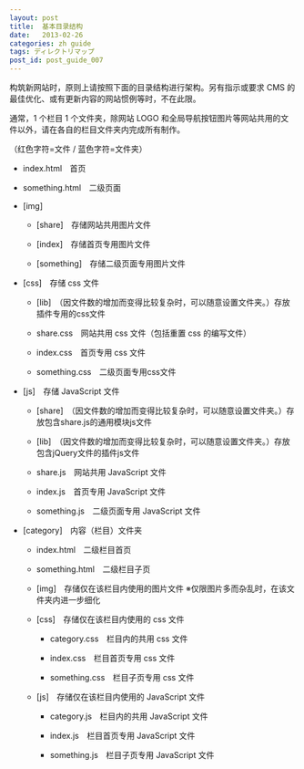```yaml
---
layout: post
title:  基本目录结构
date:   2013-02-26
categories: zh guide
tags: ディレクトリマップ
post_id: post_guide_007
---
```

构筑新网站时，原则上请按照下面的目录结构进行架构。另有指示或要求 CMS 的最佳优化、或有更新内容的网站惯例等时，不在此限。

通常，1 个栏目 1 个文件夹，除网站 LOGO 和全局导航按钮图片等网站共用的文件以外，请在各自的栏目文件夹内完成所有制作。

（红色字符=文件 / 蓝色字符=文件夹）

<div>
  <ul>
    <li>
      <p><span class="file">index.html</span>　首页</p>
    </li>
    <li>
      <p><span class="file">something.html</span>　二级页面</p>
    </li>
    <li>
      <p><span class="folder">[img]</span></p>
      <ul>
        <li>
          <p><span class="folder">[share]</span>　存储网站共用图片文件</p>
        </li>
        <li>
          <p><span class="folder">[index]</span>　存储首页专用图片文件</p>
        </li>
        <li>
          <p><span class="folder">[something]</span>　存储二级页面专用图片文件</p>
        </li>
      </ul>
    </li>
    <li>
      <p><span class="folder">[css]</span>　存储 css 文件</p>
      <ul>
        <li>
          <p><span class="folder">[lib]</span>　（因文件数的增加而变得比较复杂时，可以随意设置文件夹。）存放插件专用的css文件</p>
        </li>
        <li>
          <p><span class="file">share.css</span>　网站共用 css 文件（包括重置 css 的编写文件）</p>
        </li>
        <li>
          <p><span class="file">index.css</span>　首页专用 css 文件</p>
        </li>
        <li>
          <p><span class="file">something.css</span>　二级页面专用css文件</p>
        </li>
      </ul>
    </li>
    <li>
      <p><span class="folder">[js]</span>　存储 JavaScript 文件</p>
      <ul>
        <li>
          <p><span class="folder">[share]</span>　（因文件数的增加而变得比较复杂时，可以随意设置文件夹。）存放包含share.js的通用模块js文件</p>
        </li>
        <li>
          <p><span class="folder">[lib]</span>　（因文件数的增加而变得比较复杂时，可以随意设置文件夹。）存放包含jQuery文件的插件js文件</p>
        </li>
        <li>
          <p><span class="file">share.js</span>　网站共用 JavaScript 文件</p>
        </li>
        <li>
          <p><span class="file">index.js</span>　首页专用 JavaScript 文件</p>
        </li>
        <li>
          <p><span class="file">something.js</span>　二级页面专用 JavaScript 文件</p>
        </li>
      </ul>
    </li>
    <li>
      <p><span class="folder">[category]</span>　内容（栏目）文件夹</p>
      <ul>
        <li>
          <p><span class="file">index.html</span>　二级栏目首页</p>
        </li>
        <li>
          <p><span class="file">something.html</span>　二级栏目子页</p>
        </li>
        <li>
          <p><span class="folder">[img]</span>　存储仅在该栏目内使用的图片文件 ※仅限图片多而杂乱时，在该文件夹内进一步细化</p>
        </li>
        <li>
          <p><span class="folder">[css]</span>　存储仅在该栏目内使用的 css 文件</p>
          <ul>
            <li>
              <p><span class="file">category.css</span>　栏目内的共用 css 文件</p>
            </li>
            <li>
              <p><span class="file">index.css</span>　栏目首页专用 css 文件</p>
            </li>
            <li>
              <p><span class="file">something.css</span>　栏目子页专用 css 文件</p>
            </li>
          </ul>
        </li>
        <li>
          <p><span class="folder">[js]</span>　存储仅在该栏目内使用的 JavaScript 文件</p>
          <ul>
            <li>
              <p><span class="file">category.js</span>　栏目内的共用 JavaScript 文件</p>
            </li>
            <li>
              <p><span class="file">index.js</span>　栏目首页专用 JavaScript 文件</p>
            </li>
            <li>
              <p><span class="file">something.js</span>　栏目子页专用 JavaScript 文件</p>
            </li>
          </ul>
        </li>
      </ul>
    </li>
  </ul>
</div>
